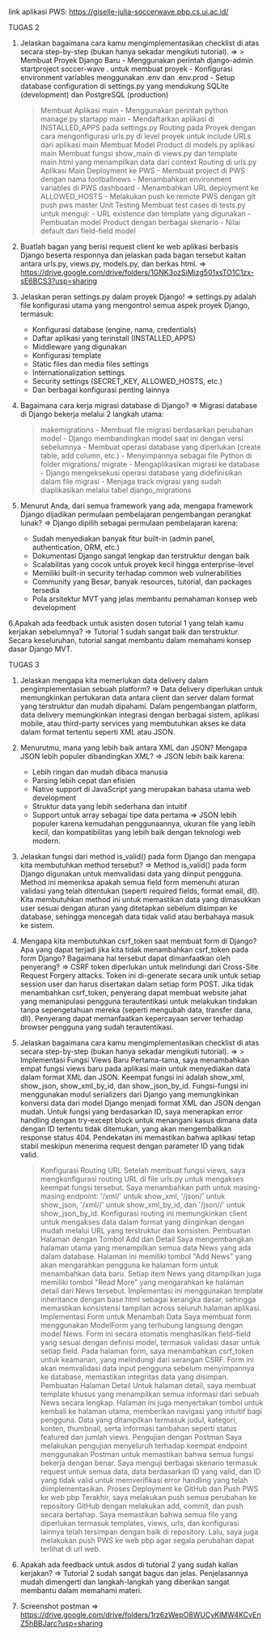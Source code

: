 link aplikasi PWS:
https://giselle-julia-soccerwave.pbp.cs.ui.ac.id/

TUGAS 2
1. Jelaskan bagaimana cara kamu mengimplementasikan checklist di atas secara step-by-step (bukan hanya sekadar mengikuti tutorial).
=> > Membuat Proyek Django Baru
        - Menggunakan perintah django-admin startproject soccer-wave . untuk membuat proyek
        - Konfigurasi environment variables menggunakan .env dan .env.prod
        - Setup database configuration di settings.py yang mendukung SQLite (development) dan PostgreSQL (production)
    > Membuat Aplikasi main
        - Menggunakan perintah python manage.py startapp main
        - Mendaftarkan aplikasi di INSTALLED_APPS pada settings.py
    > Routing pada Proyek dengan cara mengonfigurasi urls.py di level proyek untuk include URLs dari aplikasi main
    > Membuat Model Product di models.py aplikasi main
    > Membuat fungsi show_main di views.py dan template main.html yang menampilkan data dari context
    > Routing di urls.py Aplikasi Main
    > Deployment ke PWS
        - Membuat project di PWS dengan nama footballnews
        - Menambahkan environment variables di PWS dashboard
        - Menambahkan URL deployment ke ALLOWED_HOSTS
        - Melakukan push ke remote PWS dengan git push pws master
    > Unit Testing
        Membuat test cases di tests.py untuk menguji:
        - URL existence dan template yang digunakan
        - Pembuatan model Product dengan berbagai skenario
        - Nilai default dari field-field model

2. Buatlah bagan yang berisi request client ke web aplikasi berbasis Django beserta responnya dan jelaskan pada bagan tersebut kaitan antara urls.py, views.py, models.py, dan berkas html.
=> https://drive.google.com/drive/folders/1GNK3ozSiMizg501xsTO1C1zx-sE6BCS3?usp=sharing

3. Jelaskan peran settings.py dalam proyek Django!
=> settings.py adalah file konfigurasi utama yang mengontrol semua aspek proyek Django, termasuk:
    - Konfigurasi database (engine, nama, credentials)
    - Daftar aplikasi yang terinstall (INSTALLED_APPS)
    - Middleware yang digunakan
    - Konfigurasi template
    - Static files dan media files settings
    - Internationalization settings
    - Security settings (SECRET_KEY, ALLOWED_HOSTS, etc.)
    - Dan berbagai konfigurasi penting lainnya

4. Bagaimana cara kerja migrasi database di Django?
=> Migrasi database di Django bekerja melalui 2 langkah utama:
    > makemigrations 
        - Membuat file migrasi berdasarkan perubahan model
        - Django membandingkan model saat ini dengan versi sebelumnya
        - Membuat operasi database yang diperlukan (create table, add column, etc.)
        - Menyimpannya sebagai file Python di folder migrations/
    > migrate 
        - Mengaplikasikan migrasi ke database
        - Django mengeksekusi operasi database yang didefinisikan dalam file migrasi
        - Menjaga track migrasi yang sudah diaplikasikan melalui tabel django_migrations

5. Menurut Anda, dari semua framework yang ada, mengapa framework Django dijadikan permulaan pembelajaran pengembangan perangkat lunak?
=> Django dipilih sebagai permulaan pembelajaran karena:
    - Sudah menyediakan banyak fitur built-in (admin panel, authentication, ORM, etc.)
    - Dokumentasi Django sangat lengkap dan terstruktur dengan baik
    - Scalabilitas yang cocok untuk proyek kecil hingga enterprise-level
    - Memiliki built-in security terhadap common web vulnerabilities
    - Community yang Besar, banyak resources, tutorial, dan packages tersedia
    - Pola arsitektur MVT yang jelas membantu pemahaman konsep web development

6.Apakah ada feedback untuk asisten dosen tutorial 1 yang telah kamu kerjakan sebelumnya?
=> Tutorial 1 sudah sangat baik dan terstruktur. Secara keseluruhan, tutorial sangat membantu dalam memahami konsep dasar Django MVT.

TUGAS 3
1. Jelaskan mengapa kita memerlukan data delivery dalam pengimplementasian sebuah platform?
=> Data delivery diperlukan untuk memungkinkan pertukaran data antara client dan server dalam format yang terstruktur dan mudah dipahami. Dalam pengembangan platform, data delivery    memungkinkan integrasi dengan berbagai sistem, aplikasi mobile, atau third-party services yang membutuhkan akses ke data dalam format tertentu seperti XML atau JSON.

2. Menurutmu, mana yang lebih baik antara XML dan JSON? Mengapa JSON lebih populer dibandingkan XML?
=> JSON lebih baik karena:
    - Lebih ringan dan mudah dibaca manusia
    - Parsing lebih cepat dan efisien
    - Native support di JavaScript yang merupakan bahasa utama web development
    - Struktur data yang lebih sederhana dan intuitif
    - Support untuk array sebagai tipe data pertama
=> JSON lebih populer karena kemudahan penggunaannya, ukuran file yang lebih kecil, dan kompatibilitas yang lebih baik dengan teknologi web modern.

3. Jelaskan fungsi dari method is_valid() pada form Django dan mengapa kita membutuhkan method tersebut?
=> Method is_valid() pada form Django digunakan untuk memvalidasi data yang diinput pengguna. Method ini memeriksa apakah semua field form memenuhi aturan validasi yang telah ditentukan (seperti required fields, format email, dll). Kita membutuhkan method ini untuk memastikan data yang dimasukkan user sesuai dengan aturan yang ditetapkan sebelum disimpan ke database, sehingga mencegah data tidak valid atau berbahaya masuk ke sistem.

4. Mengapa kita membutuhkan csrf_token saat membuat form di Django? Apa yang dapat terjadi jika kita tidak menambahkan csrf_token pada form Django? Bagaimana hal tersebut dapat dimanfaatkan oleh penyerang?
=> CSRF token diperlukan untuk melindungi dari Cross-Site Request Forgery attacks. Token ini di-generate secara unik untuk setiap session user dan harus disertakan dalam setiap form POST. Jika tidak menambahkan csrf_token, penyerang dapat membuat website jahat yang memanipulasi pengguna terautentikasi untuk melakukan tindakan tanpa sepengetahuan mereka (seperti mengubah data, transfer dana, dll). Penyerang dapat memanfaatkan kepercayaan server terhadap browser pengguna yang sudah terautentikasi.

5. Jelaskan bagaimana cara kamu mengimplementasikan checklist di atas secara step-by-step (bukan hanya sekadar mengikuti tutorial).
=> > Implementasi Fungsi Views Baru
        Pertama-tama, saya menambahkan empat fungsi views baru pada aplikasi main untuk menyediakan data dalam format XML dan JSON. Keempat fungsi ini adalah show_xml, show_json, show_xml_by_id, dan show_json_by_id. Fungsi-fungsi ini menggunakan modul serializers dari Django yang memungkinkan konversi data dari model Django menjadi format XML dan JSON dengan mudah. Untuk fungsi yang berdasarkan ID, saya menerapkan error handling dengan try-except block untuk menangani kasus dimana data dengan ID tertentu tidak ditemukan, yang akan mengembalikan response status 404. Pendekatan ini memastikan bahwa aplikasi tetap stabil meskipun menerima request dengan parameter ID yang tidak valid.
    > Konfigurasi Routing URL
        Setelah membuat fungsi views, saya mengkonfigurasi routing URL di file urls.py untuk mengakses keempat fungsi tersebut. Saya menambahkan path untuk masing-masing endpoint: '/xml/' untuk show_xml, '/json/' untuk show_json, '/xml/<id>/' untuk show_xml_by_id, dan '/json/<id>/' untuk show_json_by_id. Konfigurasi routing ini memungkinkan client untuk mengakses data dalam format yang diinginkan dengan mudah melalui URL yang terstruktur dan konsisten.
    > Pembuatan Halaman dengan Tombol Add dan Detail
        Saya mengembangkan halaman utama yang menampilkan semua data News yang ada dalam database. Halaman ini memiliki tombol "Add News" yang akan mengarahkan pengguna ke halaman form untuk menambahkan data baru. Setiap item News yang ditampilkan juga memiliki tombol "Read More" yang mengarahkan ke halaman detail dari News tersebut. Implementasi ini menggunakan template inheritance dengan base.html sebagai kerangka dasar, sehingga memastikan konsistensi tampilan across seluruh halaman aplikasi.
    > Implementasi Form untuk Menambah Data
        Saya membuat form menggunakan ModelForm yang terhubung langsung dengan model News. Form ini secara otomatis menghasilkan field-field yang sesuai dengan definisi model, termasuk validasi dasar untuk setiap field. Pada halaman form, saya menambahkan csrf_token untuk keamanan, yang melindungi dari serangan CSRF. Form ini akan memvalidasi data input pengguna sebelum menyimpannya ke database, memastikan integritas data yang disimpan.
    > Pembuatan Halaman Detail
        Untuk halaman detail, saya membuat template khusus yang menampilkan semua informasi dari sebuah News secara lengkap. Halaman ini juga menyertakan tombol untuk kembali ke halaman utama, memberikan navigasi yang intuitif bagi pengguna. Data yang ditampilkan termasuk judul, kategori, konten, thumbnail, serta informasi tambahan seperti status featured dan jumlah views.
    > Pengujian dengan Postman
        Saya melakukan pengujian menyeluruh terhadap keempat endpoint menggunakan Postman untuk memastikan bahwa semua fungsi bekerja dengan benar. Saya menguji berbagai skenario termasuk request untuk semua data, data berdasarkan ID yang valid, dan ID yang tidak valid untuk memverifikasi error handling yang telah diimplementasikan.
    > Proses Deployment ke GitHub dan Push PWS ke web pbp
        Terakhir, saya melakukan push semua perubahan ke repository GitHub dengan melakukan add, commit, dan push secara bertahap. Saya memastikan bahwa semua file yang diperlukan termasuk templates, views, urls, dan konfigurasi lainnya telah tersimpan dengan baik di repository. Lalu, saya juga melakukan push PWS ke web pbp agar segala perubahan dapat terlihat di url web.

6. Apakah ada feedback untuk asdos di tutorial 2 yang sudah kalian kerjakan?
=> Tutorial 2 sudah sangat bagus dan jelas. Penjelasannya mudah dimengerti dan langkah-langkah yang diberikan sangat membantu dalam memahami materi.

7. Screenshot postman
=> https://drive.google.com/drive/folders/1rz6zWepO8WUCyKlMW4KCvEnZ5hBBJarc?usp=sharing
